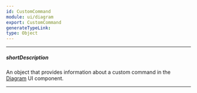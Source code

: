 ```yaml
---
id: CustomCommand
module: ui/diagram
export: CustomCommand
generateTypeLink: 
type: Object
---
```

---
##### shortDescription
An object that provides information about a custom command in the [Diagram](/api-reference/10%20UI%20Components/dxDiagram '/Documentation/ApiReference/UI_Components/dxDiagram/') UI component.

---
